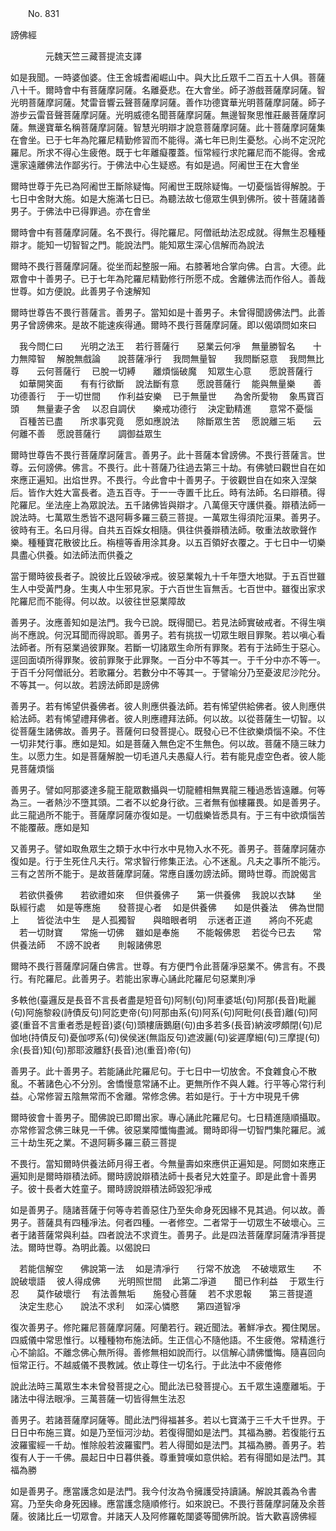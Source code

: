 ﻿　　No. 831

謗佛經

　　　　元魏天竺三藏菩提流支譯


如是我聞。一時婆伽婆。住王舍城耆阇崛山中。與大比丘眾千二百五十人俱。菩薩八十千。爾時會中有菩薩摩訶薩。名離憂悲。在大會坐。師子游戲菩薩摩訶薩。智光明菩薩摩訶薩。梵雷音響云聲菩薩摩訶薩。善作功德寶華光明菩薩摩訶薩。師子游步云雷音聲菩薩摩訶薩。光明威德名聞菩薩摩訶薩。無邊智聚思惟莊嚴菩薩摩訶薩。無邊寶華名稱菩薩摩訶薩。智慧光明辯才說意菩薩摩訶薩。此十菩薩摩訶薩集在會坐。已于七年為陀羅尼精勤修習而不能得。滿七年已則生憂愁。心尚不定況陀羅尼。所求不得心生疲倦。既于七年離癡覆蓋。恒常經行求陀羅尼而不能得。舍戒還家遠離佛法作鄙劣行。于佛法中心生疑惑。有如是過。阿阇世王在大會坐

爾時世尊于先已為阿阇世王斷除疑悔。阿阇世王既除疑悔。一切憂惱皆得解脫。于七日中舍財大施。如是大施滿七日已。為聽法故七億眾生俱到佛所。彼十菩薩諸善男子。于佛法中已得罪過。亦在會坐

爾時會中有菩薩摩訶薩。名不畏行。得陀羅尼。阿僧祇劫法忍成就。得無生忍種種辯才。能知一切智智之門。能說法門。能知眾生深心信解而為說法

爾時不畏行菩薩摩訶薩。從坐而起整服一廂。右膝著地合掌向佛。白言。大德。此眾會中十善男子。已于七年為陀羅尼精勤修行所愿不成。舍離佛法而作俗人。善哉世尊。如方便說。此善男子令速解知

爾時世尊告不畏行菩薩言。善男子。當知如是十善男子。未曾得聞謗佛法門。此善男子曾謗佛來。是故不能速疾得通。爾時不畏行菩薩摩訶薩。即以偈頌問如來曰

　我今問仁曰　　光明之法王
　若行菩薩行　　惡業云何凈
　無量勝智名　　十力無障智
　解脫無戲論　　說菩薩凈行
　我問無量智　　我問斷惡意
　我問無比尊　　云何菩薩行
　已脫一切縛　　離煩惱破魔
　知眾生心意　　愿說菩薩行
　如華開笑面　　有有行欲斷
　說法斷有意　　愿說菩薩行
　能與無量樂　　善功德善行
　于一切世間　　作利益安樂
　已于無量世　　為舍所愛物
　象馬寶百頭　　無量妻子舍
　以忍自調伏　　樂戒功德行
　決定勤精進　　意常不憂惱
　百種苦已盡　　所求事究竟
　愿如應說法　　除斷眾生苦
　愿說離三垢　　云何離不善
　愿說菩薩行　　調御益眾生　

爾時世尊告不畏行菩薩摩訶薩言。善男子。此十菩薩本曾謗佛。不畏行菩薩言。世尊。云何謗佛。佛言。不畏行。此十菩薩乃往過去第三十劫。有佛號曰觀世自在如來應正遍知。出焰世界。不畏行。今此會中十善男子。于彼觀世自在如來入涅槃后。皆作大姓大富長者。造五百寺。于一一寺置千比丘。時有法師。名曰辯積。得陀羅尼。坐法座上為眾說法。五千諸佛皆與辯才。八萬億天守護供養。辯積法師一說法時。七萬眾生悉皆不退阿耨多羅三藐三菩提。一萬眾生得須陀洹果。善男子。彼時有王。名曰月得。自共五百婇女相隨。俱往供養辯積法師。敬重法故歌聲作樂。種種寶花散彼比丘。栴檀等香用涂其身。以五百領好衣覆之。于七日中一切樂具盡心供養。如法師法而供養之

當于爾時彼長者子。說彼比丘毀破凈戒。彼惡業報九十千年墮大地獄。于五百世雖生人中受黃門身。生夷人中生邪見家。于六百世生盲無舌。七百世中。雖復出家求陀羅尼而不能得。何以故。以彼往世惡業障故

善男子。汝應善知如是法門。我今已說。既得聞已。若見法師實破戒者。不得生嗔尚不應說。何況耳聞而得說耶。善男子。若有挑拔一切眾生眼目罪聚。若以嗔心看法師者。所有惡業過彼罪聚。若斷一切諸眾生命所有罪聚。若有于法師生于惡心。逕回面頃所得罪聚。彼前罪聚于此罪聚。一百分中不等其一。于千分中亦不等一。于百千分阿僧祇分。若歌羅分。若數分中不等其一。于譬喻分乃至憂波尼沙陀分。不等其一。何以故。若謗法師即是謗佛

善男子。若有悕望供養佛者。彼人則應供養法師。若有悕望供給佛者。彼人則應供給法師。若有悕望禮拜佛者。彼人則應禮拜法師。何以故。以從菩薩生一切智。以從菩薩生諸佛故。善男子。菩薩何曰發菩提心。既發心已不住欲樂煩惱不染。不住一切非梵行事。應如是知。如是菩薩入無色定不生無色。何以故。菩薩不隨三昧力生。以愿力生。如是菩薩解脫一切毛道凡夫愚癡人行。若有能見虛空色者。彼人能見菩薩煩惱

善男子。譬如阿那婆達多龍王龍眾數攝與一切龍體相無異龍三種過悉皆遠離。何等為三。一者熱沙不墮其頭。二者不以蛇身行欲。三者無有伽樓羅畏。如是善男子。此三龍過所不能于。菩薩摩訶薩亦復如是。一切戲樂皆悉具有。于三有中欲煩惱苦不能覆蔽。應如是知

又善男子。譬如取魚眾生之類于水中行水中見物入水不死。善男子。菩薩摩訶薩亦復如是。行于生死住凡夫行。常求智行修集正法。心不迷亂。凡夫之事所不能污。三有之苦所不能于。是故菩薩摩訶薩。常應自護勿謗法師。爾時世尊。而說偈言

　若欲供養佛　　若欲禮如來
　但供養佛子　　第一供養佛
　我說以衣缽　　坐臥經行處
　如是等應施　　發菩提心者
　如是供養佛　　如是供養法
　佛為世間上　　皆從法中生
　是人孤獨智　　與暗眼者明
　示迷者正道　　將向不死處
　若一切財寶　　常施一切佛
　雖如是奉施　　不能報佛恩
　若從今已去　　常供養法師
　不謗不說者　　則報諸佛恩　

爾時不畏行菩薩摩訶薩白佛言。世尊。有方便門令此菩薩凈惡業不。佛言有。不畏行。有陀羅尼。此善男子。若能出家專心誦此陀羅尼句惡業則凈

多軼他(臺邏反是長音不言長者盡是短音句)阿制(句)阿車婆坻(句)阿那(長音)毗麗(句)阿施黎殺(詩債反句)阿訖吏帝(句)阿那由系(句)阿系(句)阿毗何(長音)離(句)阿婆(重音不言重者悉是輕音)婆(句)頭樓唐鵝磨(句)由多若多(長音)納波啰頗閉(句)尼伽地(持債反句)憂伽啰系(句)侯侯迷(無詣反句)遮波麗(句)娑遲摩細(句)三摩提(句)余(長音)知(句)那耶波離舒(長音)池(重音)帝(句)

善男子。此十善男子。若能誦此陀羅尼句。于七日中一切放舍。不食雜食心不散亂。不著諸色心不分別。舍憍慢意常誦不止。更無所作不與人雜。行平等心常行利益。心常修習五陰無常而不舍離。常修念佛。若如是行。于十方中現見千佛

爾時彼會十善男子。聞佛說已即爾出家。專心誦此陀羅尼句。七日精進隨順攝取。亦常修習念佛三昧見一千佛。彼惡業障懺悔盡滅。爾時即得一切智門集陀羅尼。滅三十劫生死之業。不退阿耨多羅三藐三菩提

不畏行。當知爾時供養法師月得王者。今無量壽如來應供正遍知是。阿閦如來應正遍知則是爾時辯積法師。爾時謗說辯積法師十長者兒大姓童子。即是此會十善男子。彼十長者大姓童子。爾時謗說辯積法師毀犯凈戒

如是善男子。隨諸菩薩于何等寺若善惡住乃至失命身死因緣不見其過。何以故。善男子。菩薩具有四種凈法。何者四種。一者修空。二者常于一切眾生不破壞心。三者于諸菩薩常與利益。四者說法不求資生。善男子。此是四法菩薩摩訶薩清凈菩提法。爾時世尊。為明此義。以偈說曰

　若能信解空　　佛說第一法
　如是清凈行　　行常不放逸
　不破壞眾生　　不說破壞語
　彼人得成佛　　光明照世間
　此第二凈道　　聞已作利益
　于眾生行忍　　莫作破壞行
　有法善無垢　　施發心菩薩
　若不求恩報　　第三菩提道
　決定生悲心　　說法不求利
　如深心憐愍　　第四道智凈　

復次善男子。修陀羅尼菩薩摩訶薩。阿蘭若行。親近聞法。著鮮凈衣。獨住閑居。四威儀中常思惟行。以種種物布施法師。生正信心不隨他語。不生疲倦。常精進行心不諭諂。不離念佛心無所得。善修無相如說而行。以信解心請佛懺悔。隨喜回向恒常正行。不越威儀不畏教誡。依止尊住一切名行。于此法中不疲倦修

說此法時三萬眾生本未曾發菩提之心。聞此法已發菩提心。五千眾生遠塵離垢。于諸法中得法眼凈。三萬菩薩一切皆得無生法忍

善男子。若諸菩薩摩訶薩等。聞此法門得福甚多。若以七寶滿于三千大千世界。于日日中布施三寶。如是乃至恒河沙劫。若復得聞如是法門。其福為勝。若復能行五波羅蜜經一千劫。惟除般若波羅蜜門。若人得聞如是法門。其福為勝。善男子。若復有人于一千佛。晨起日中日暮供養。尊重贊嘆如意供給。若有得聞如是法門。其福為勝

如是善男子。應當護念如是法門。我今付汝為令擁護受持讀誦。解說其義為令書寫。乃至失命身死因緣。應當護念隨順修行。如來說已。不畏行菩薩摩訶薩及余菩薩。彼諸比丘一切眾會。并諸天人及阿修羅乾闥婆等聞佛所說。皆大歡喜謗佛經
